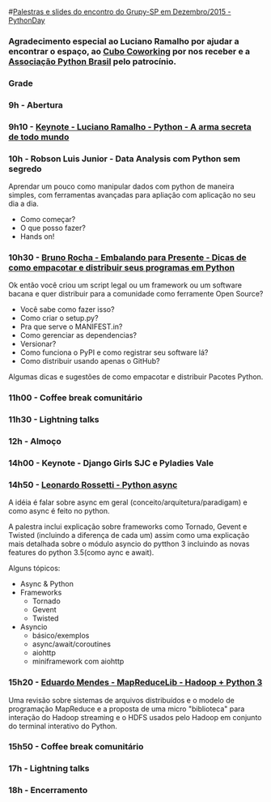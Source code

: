 #[Palestras e slides do encontro do Grupy-SP em Dezembro/2015 - PythonDay](http://www.meetup.com/pt/Grupy-SP/events/227053976/)

### Agradecimento especial ao Luciano Ramalho por ajudar a encontrar o espaço, ao [Cubo Coworking](https://cubo.network/) por nos receber e a [Associação Python Brasil](http://associacao.python.org.br/) pelo patrocínio.

### Grade

### 9h  - Abertura

### 9h10   - [Keynote - Luciano Ramalho - Python - A arma secreta de todo mundo](https://speakerdeck.com/ramalho/python-a-arma-secreta-de-todo-mundo)

### 10h    - Robson Luis Junior - Data Analysis com Python sem segredo 

Aprendar um pouco como manipular dados com python de maneira simples, com ferramentas avançadas para apliação com aplicação no seu dia a dia.
- Como começar?
- O que posso fazer?
- Hands on!

### 10h30 - [Bruno Rocha - Embalando para Presente - Dicas de como empacotar e distribuir seus programas em Python](https://docs.google.com/presentation/d/1oqVRPxkZGOgIhQIJfuK5-bQPfYCfH7D7BI780W6ZFiI/pub?start=false&loop=false&delayms=60000&slide=id.p)

Ok então você criou um script legal ou um framework ou um software bacana e quer distribuir para a comunidade como ferramente Open Source?

- Você sabe como fazer isso?
- Como criar o setup.py?
- Pra que serve o MANIFEST.in? 
- Como gerenciar as dependencias? 
- Versionar?
- Como funciona o PyPI e como registrar seu software lá?
- Como distribuir usando apenas o GitHub?

Algumas dicas e sugestões de como empacotar e distribuir Pacotes Python.

### 11h00 - Coffee break comunitário 

### 11h30 - Lightning talks

### 12h     - Almoço

### 14h00 - Keynote - Django Girls SJC e Pyladies Vale

### 14h50 - [Leonardo Rossetti - Python async](http://pt.slideshare.net/leoro7/python-async)

A idéia é falar sobre async em geral (conceito/arquitetura/paradigam) e como async é feito no python.

A palestra inclui explicação sobre frameworks como Tornado, Gevent e Twisted (incluindo a diferença de cada um) assim como uma explicação mais detalhada sobre o módulo asyncio do pytthon 3 incluindo as novas features do python 3.5(como aync e await).

Alguns tópicos:

- Async & Python
- Frameworks
  - Tornado
  - Gevent
  - Twisted
- Asyncio
  - básico/exemplos
  - async/await/coroutines
  - aiohttp
  - miniframework com aiohttp

### 15h20 - [Eduardo Mendes - MapReduceLib - Hadoop + Python 3](https://docs.google.com/presentation/d/1Yq0zHElhs9g3mL684Lawd5zvuNkai29hC4Jvf0L9EZ0/edit#slide=id.p)

Uma revisão sobre sistemas de arquivos distribuídos e o modelo de programação MapReduce e a proposta de uma micro "biblioteca" para interação do Hadoop streaming e o HDFS usados pelo Hadoop em conjunto do terminal interativo do Python.

### 15h50  - Coffee break comunitário 

### 17h     - Lightning talks

### 18h     - Encerramento 
